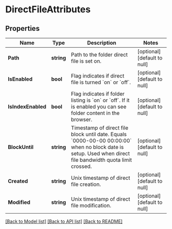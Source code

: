# DirectFileAttributes

## Properties
Name | Type | Description | Notes
------------ | ------------- | ------------- | -------------
**Path** | **string** | Path to the folder direct file is set on. | [optional] [default to null]
**IsEnabled** | **bool** | Flag indicates if direct file is turned &#x60;on&#x60; or &#x60;off&#x60;. | [optional] [default to null]
**IsIndexEnabled** | **bool** | Flag indicates if folder listing is &#x60;on&#x60; or &#x60;off&#x60;. If it is enabled you can see folder content in the browser. | [optional] [default to null]
**BlockUntil** | **string** | Timestamp of direct file block until date. Equals &#x60;0000-00-00 00:00:00&#x60; when no block date is setup. Used when direct file bandwidth quota limit crossed. | [optional] [default to null]
**Created** | **string** | Unix timestamp of direct file creation. | [optional] [default to null]
**Modified** | **string** | Unix timestamp of direct file modification. | [optional] [default to null]

[[Back to Model list]](../README.md#documentation-for-models) [[Back to API list]](../README.md#documentation-for-api-endpoints) [[Back to README]](../README.md)

